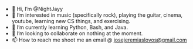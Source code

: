 - 👋 Hi, I’m @NightJayy
- 👀 I’m interested in music (specifically rock), playing the guitar, cinema, youtube, learning new CS things, and exercising.
- 🌱 I’m currently learning Python, Bash, and Java.
- 💞️ I’m looking to collaborate on nothing at the moment.
- 📫 How to reach me shoot me an email @ josejeremiaslovos@gmail.com

<!---
NightJayy/NightJayy is a ✨ special ✨ repository because its `README.md` (this file) appears on your GitHub profile.
You can click the Preview link to take a look at your changes.
--->
